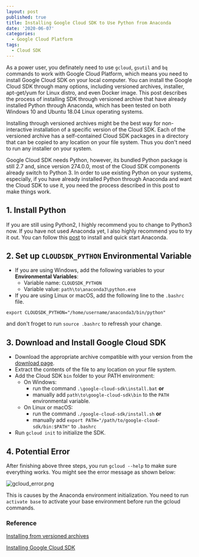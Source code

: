 ```yaml
---
layout: post
published: true
title: Installing Google Cloud SDK to Use Python from Anaconda
date: '2020-06-07'
categories:
  - Google Cloud Platform
tags:
  - Cloud SDK
---
```



As a power user, you definately need to use `gcloud`, `gsutil` and `bq` commands to work with Google Cloud Platform, which means you need to install Google Cloud SDK on your local computer. You can install the Google Cloud SDK through many options, including versioned archives, installer, apt-get/yum for Linux distro, and even Docker image. This post describes the process of installing SDK through versioned archive that have already installed Python through Anaconda, which has been tested on both Windows 10 and Ubuntu 18.04 Linux operating systems.
<!--more-->

Installing through versioned archives might be the best way for non-interactive installation of a specific version of the Cloud SDK. Each of the versioned archive has a self-contained Cloud SDK packages in a directory that can be copied to any location on your file system. Thus you don't need to run any installer on your system.

Google Cloud SDK needs Python, however, its bundled Python package is still 2.7 and, since version 274.0.0, most of the Cloud SDK components already switch to Python 3. In order to use existing Python on your systems, especially, if you have already installed Python through Anaconda and want the Cloud SDK to use it, you need the process described in this post to make things work.

## 1. Install Python

If you are still using Python2, I highly recommend you to change to Python3 now. If you have not used Anaconda yet, I also highly recommend you to try it out. You can follow this [post](http://leifengblog.net/blog/installing-and-managing-python-and-packages-with-anaconda/) to install and quick start Anaconda.

## 2. Set up `CLOUDSDK_PYTHON` Environmental Variable

- If you are using Windows, add the following  variables to your **Environmental Variables**:
    - Variable name: `CLOUDSDK_PYTHON`
    - Variable value: `path\to\anaconda3\python.exe`
- If you are using Linux or macOS, add the following line to the `.bashrc` file.

```
export CLOUDSDK_PYTHON="/home/username/anaconda3/bin/python"
```

and don't froget to run `source .bashrc` to refressh your change.

## 3. Download and Install Google Cloud SDK

- Download the appropriate archive compatible with your version from the [download page](https://cloud.google.com/sdk/docs/downloads-versioned-archives).
- Extract the contents of the file to any location on your file system.
- Add the Cloud SDK `bin` folder to your PATH environment:
    - On Windows:
        - run the command `.\google-cloud-sdk\install.bat` **or**
        - manually add `path\to\google-cloud-sdk\bin` to the `PATH` environmental variable.
    - On Linux or macOS:
        - run the command `./google-cloud-sdk/install.sh` **or**
        - manually add `export PATH="/path/to/google-cloud-sdk/bin:$PATH"` to `.bashrc`
- Run `gcloud init` to initialize the SDK.

## 4. Potential Error

After finishing above three steps, you run `gcloud --help` to make sure everything works. You might see the error message as shown below:

![gcloud_error.png]({{site.baseurl}}/img/post/gcloud_error.png)


This is causes by the Anaconda environment initialization. You need to run `activate base` to activate your base environment before run the gcloud commands.


### Reference

[Installing from versioned archives](https://cloud.google.com/sdk/docs/downloads-versioned-archives)

[Installing Google Cloud SDK](https://cloud.google.com/sdk/install)
